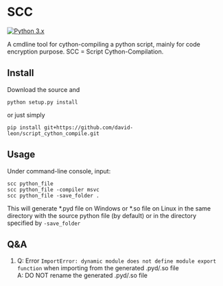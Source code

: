 # SCC
[![Python 3.x](https://img.shields.io/badge/python-3.x-brightgreen.svg)](https://www.python.org/downloads/release)

A cmdline tool for cython-compiling a python script, mainly for code encryption purpose. 
SCC = Script Cython-Compilation.

## Install
Download the source and
```commandline
python setup.py install
```
or just simply
```commandline
pip install git+https://github.com/david-leon/script_cython_compile.git
```

## Usage

Under command-line console, input:

    scc python_file
    scc python_file -compiler msvc
    scc python_file -save_folder .

This will generate *.pyd file on Windows or *.so file on Linux in the same directory with the source python file (by default)
 or in the directory specified by `-save_folder`

## Q&A
1. Q: Error `ImportError: dynamic module does not define module export function` when importing from the generated .pyd/.so file     
   A: DO NOT rename the generated .pyd/.so file
